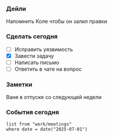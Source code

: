### Дейли

Напомнить Коле чтобы он залил правки

### Сделать сегодня
- [ ] Исправить уязвимость
- [x] Завести задачу
- [ ] Написать письмо
- [ ] Ответить в чате на вопрос

### Заметки

Ваня в отпуске со следующей недели

### События сегодня

```dataview
list from "work/meetings" 
where date = date("2025-07-01")
```